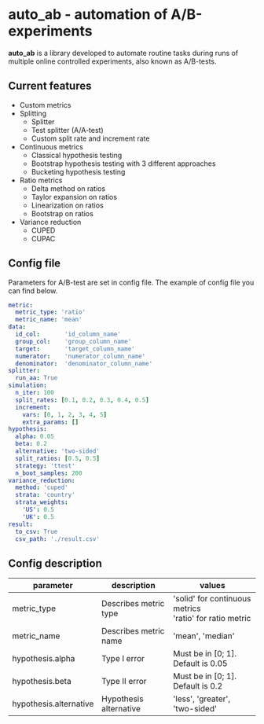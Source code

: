 # auto_ab - automation of A/B-experiments

**auto_ab** is a library developed to automate routine tasks during runs of multiple online controlled experiments, also known as A/B-tests.

## Current features

- Custom metrics
- Splitting
  - Splitter
  - Test splitter (A/A-test)
  - Custom split rate and increment rate
- Continuous metrics
  - Classical hypothesis testing
  - Bootstrap hypothesis testing with 3 different approaches
  - Bucketing hypothesis testing
- Ratio metrics
  - Delta method on ratios
  - Taylor expansion on ratios
  - Linearization on ratios
  - Bootstrap on ratios
- Variance reduction
  - CUPED
  - CUPAC


## Config file

Parameters for A/B-test are set in config file. The example of config file you can find below.

```yaml
metric:
  metric_type: 'ratio'
  metric_name: 'mean'
data:
  id_col:       'id_column_name'
  group_col:    'group_column_name'
  target:       'target_column_name'
  numerator:    'numerator_column_name'
  denominator:  'denominator_column_name'
splitter:
  run_aa: True
simulation:
  n_iter: 100
  split_rates: [0.1, 0.2, 0.3, 0.4, 0.5]
  increment:
    vars: [0, 1, 2, 3, 4, 5]
    extra_params: []
hypothesis:
  alpha: 0.05
  beta: 0.2
  alternative: 'two-sided'
  split_ratios: [0.5, 0.5]
  strategy: 'ttest'
  n_boot_samples: 200
variance_reduction: 
  method: 'cuped'
  strata: 'country'
  strata_weights:
    'US': 0.5
    'UK': 0.5
result:
  to_csv: True
  csv_path: './result.csv'
```


## Config description 

| parameter | description | values |
| ------------ | ------------ | ------------ | 
| metric_type | Describes metric type | 'solid' for continuous metrics <br /> 'ratio' for ratio metric|
| metric_name | Describes metric name | 'mean', 'median' |
| hypothesis.alpha | Type I error | Must be in [0; 1]. Default is 0.05 |
| hypothesis.beta | Type II error | Must be in [0; 1]. Default is 0.2 |
| hypothesis.alternative | Hypothesis alternative | 'less', 'greater', 'two-sided' |
